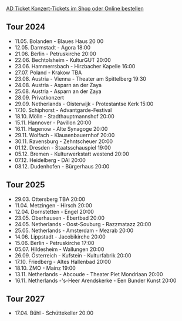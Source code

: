 [AD Ticket Konzert-Tickets im Shop oder Online bestellen](http://www.adticket.de/Sedaa.html) 

## Tour 2024
- 11.05. Bolanden - Blaues Haus 20 00
- 12.05. Darmstadt - Agora 18:00
- 21.06. Berlin - Petruskirche 20:00
- 22.06. Bechtolsheim - KulturGUT 20:00
- 23.06. Hammerrsbach - Hirzbacher Kapelle 16:00
- 27.07. Poland - Krakow TBA
- 23.08. Austria - Vienna - Theater am Spittelberg 19:30
- 24.08. Austria - Asparn an der Zaya
- 25.08. Austria - Asparn an der Zaya
- 28.09. Privatkonzert
- 29.09. Netherlands - Oisterwijk - Protestantse Kerk 15:00
- 17.10. Schiphorst - Advantgarde-Festival 
- 18.10. Mölln - Stadthauptmannshof 20:00
- 15.11. Hannover - Pavillon 20:00
- 16.11. Hagenow - Alte Synagoge 20:00
- 29.11. Wolfach - Klausenbauernhof 20:00
- 30.11. Ravensburg - Zehntscheuer 20:00
- 01.12. Dresden - Staatsschauspiel 19:00
- 05.12. Bremen - Kulturwerkstatt westend 20:00
- 07.12. Heidelberg - DAI 20:00
- 08.12. Dudenhofen - Bürgerhaus 20:00

## Tour 2025
- 29.03. Ottersberg TBA 20:00
- 11.04. Metzingen - Hirsch 20:00
- 12.04. Dornstetten - Engel 20:00
- 23.05. Oberhausen - Ebertbad 20:00
- 24.05. Netherlands - Oost-Souburg - Razzmatazz 20:00
- 25.05. Netherlands - Amsterdam - Mezrab 20:00
- 14.06. Lippstadt - Jacobikirche 20:00
- 15.06. Berlin - Petruskirche 17:00
- 05.07. Hildesheim - Wallungen 20:00
- 26.09. Österreich - Kufstein - Kulturfabrik 20:00
- 17.10. Friedberg - Altes Hallenbad 20:00
- 18.10. ZMO - Mainz 19:00
- 13.11. Netherlands - Abcoude - Theater Piet Mondriaan 20:00
- 16.11. Netherlands -'s-Heer Arendskerke - Een Bunder Kunst 20:00


## Tour 2027
- 17.04. Bühl - Schüttekeller 20:00
